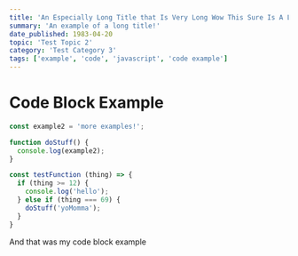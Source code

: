 ```yaml
---
title: 'An Especially Long Title that Is Very Long Wow This Sure Is A Long Title I Wonder How Much Longer It WIll Go On For'
summary: 'An example of a long title!'
date_published: 1983-04-20
topic: 'Test Topic 2'
category: 'Test Category 3'
tags: ['example', 'code', 'javascript', 'code example']
---
```


# Code Block Example

```js
const example2 = 'more examples!';

function doStuff() {
  console.log(example2);
}

const testFunction (thing) => {
  if (thing >= 12) {
    console.log('hello');
  } else if (thing === 69) {
    doStuff('yoMomma');
  }
}
```

And that was my code block example
